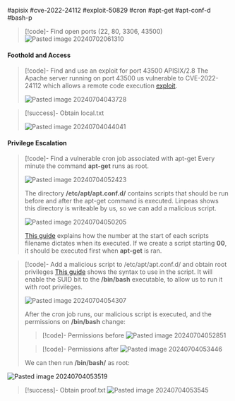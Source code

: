#apisix #cve-2022-24112 #exploit-50829 #cron #apt-get #apt-conf-d #bash-p

>[!code]- Find open ports (22, 80, 3306, 43500)
>![Pasted image 20240702061310](Images/Pasted%20image%2020240702061310.png)
#### Foothold and Access

>[!code]- Find and use an exploit for port 43500 APISIX/2.8
>The Apache server running on port 43500 us vulnerable to CVE-2022-24112 which allows a remote code execution [exploit](https://www.exploit-db.com/exploits/50829).
>
>![Pasted image 20240704043728](Images/Pasted%20image%2020240704043728.png)

>[!success]- Obtain local.txt
>
>![Pasted image 20240704044041](Images/Pasted%20image%2020240704044041.png)
#### Privilege Escalation

>[!code]- Find a vulnerable cron job associated with apt-get
>Every minute the command **apt-get** runs as root.
>
>![Pasted image 20240704052423](Images/Pasted%20image%2020240704052423.png)
>
>The directory **/etc/apt/apt.conf.d/** contains scripts that should be run before and after the apt-get command is executed. Linpeas shows this directory is writeable by us, so we can add a malicious script.
>
>![Pasted image 20240704050205](Images/Pasted%20image%2020240704050205.png)
> 
> [This guide](https://systemweakness.com/code-execution-with-apt-update-in-crontab-privesc-in-linux-e6d6ffa8d076) explains how the number at the start of each scripts filename dictates when its executed. If we create a script starting **00**, it should be executed first when **apt-get** is ran.

>[!code]- Add a malicious script to /etc/apt/apt.conf.d/ and obtain root privileges
>[This guide](https://systemweakness.com/code-execution-with-apt-update-in-crontab-privesc-in-linux-e6d6ffa8d076) shows the syntax to use in the script. It will enable the SUID bit to the **/bin/bash** executable, to allow us to run it with root privileges.
>
>![Pasted image 20240704054307](Images/Pasted%20image%2020240704054307.png)
>
>After the cron job runs, our malicious script is executed, and the permissions on **/bin/bash** change: 
>>[!code]- Permissions before
>>![Pasted image 20240704052851](Images/Pasted%20image%2020240704052851.png)
>
>>[!code]- Permissions after
>>![Pasted image 20240704053446](Images/Pasted%20image%2020240704053446.png)
>
>We can then run **/bin/bash/** as root:
>
![Pasted image 20240704053519](Images/Pasted%20image%2020240704053519.png)

>[!success]- Obtain proof.txt
>![Pasted image 20240704053545](Images/Pasted%20image%2020240704053545.png)
